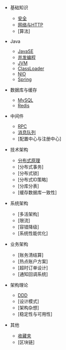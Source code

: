 * 基础知识
    * [安全](basic/security.md)
    * [网络与HTTP](basic/network_http.md)
    * [算法]

* Java

    * [JavaSE](java/javase.md)
    * [并发编程](java/concurrent.md)
    * [JVM](java/jvm.md)
    * [ClassLoader](java/classloader.md)
    * [NIO](java/nio.md)
    * [Spring](java/spring.md)

* 数据库与缓存

    * [MySQL](db_cache/mysql.md)
    * [Redis](db_cache/redis.md)

* 中间件

    * [RPC](middleware/rpc.md)
    * [消息队列](middleware/mq.md)
    * [配置中心与注册中心]

* 技术架构

    * [分布式原理](tech_arch/distribution_consistence.md)
    * [分布式事务]
    * [分布式锁]
    * [分布式ID策略]
    * [分库分表]
    * [缓存数据库一致性]

* 系统架构

    * [多活架构]
    * [限流]
    * [容错降级]
    * [系统性能优化]

* 业务架构

    * [账务清结算]
    * [热点账户方案]
    * [超时订单设计]
    * [通知回调系统]

* 架构理论

    * [DDD](arch/arch_ddd.md)
    * [设计模式]
    * [架构杂想]
    * [稳定性与可用性]

* 其他

    * [收藏夹](others/favorites.md)
    * [区块链]